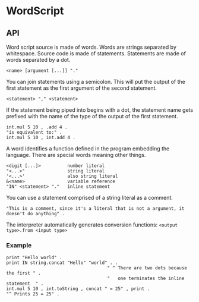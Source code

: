 # WordScript

## API
Word script source is made of words. Words are strings separated by whitespace.  Source code is made of statements. Statements are made of words separated by a dot.

````
<name> [argument [...]] "."
````

You can join statements using a semicolon. This will put the output of the first statement as the first argument of the second statement. 

````
<statement> "," <statement>
````
If the statement being piped into begins with a dot, the statement name gets prefixed with the name of the type of the output of the first statement.
````
int.mul 5 10 , .add 4 .
"is equivalent to:" .
int.mul 5 10 , int.add 4 .
````

A word identifies a function defined in the program embedding the language. There are special words meaning other things.
````
<digit [...]>          number literal
"<...>"                string literal
'<...>'                also string literal
&<name>                variable reference
"IN" <statement> "."   inline statement
````

You can use a statement comprised of a string literal as a comment.
````
"This is a comment, since it's a literal that is not a argument, it doesn't do anything" .
````

The interpreter automatically generates conversion functions: `<output type>.from <input type>`

### Example
````
print "Hello world" .
print IN string.concat "Hello" "world" . .
                                      " ^ There are two dots because the first " .
                                      "   one terminates the inline statement  " .
int.mul 5 10 , int.toString , concat " = 25" , print .
"^ Prints 25 = 25" .
````
